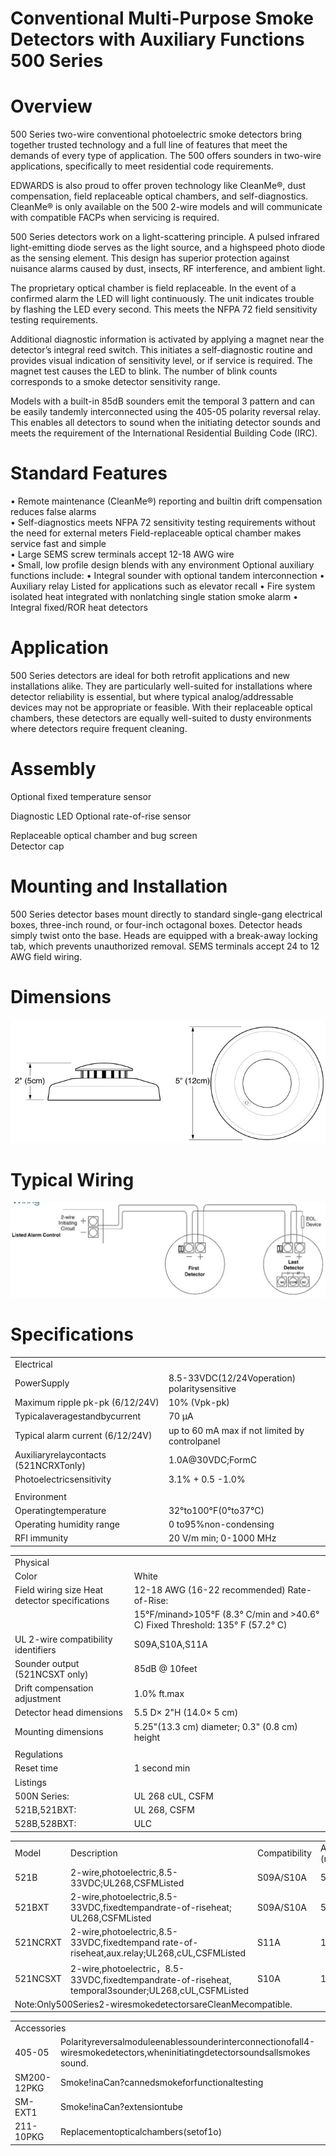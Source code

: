 # Conventional Multi-Purpose Smoke Detectors with Auxiliary Functions 500 Series  

# Overview  

500 Series two-wire conventional photoelectric smoke detectors bring together trusted technology and a full line of features that meet the demands of every type of application. The 500 offers sounders in two-wire applications, specifically to meet residential code requirements.  

EDWARDS is also proud to offer proven technology like CleanMe®, dust compensation, field replaceable optical chambers, and self-diagnostics. CleanMe® is only available on the 500 2-wire models and will communicate with compatible FACPs when servicing is required.  

500 Series detectors work on a light-scattering principle. A pulsed infrared light-emitting diode serves as the light source, and a highspeed photo diode as the sensing element. This design has superior protection against nuisance alarms caused by dust, insects, RF interference, and ambient light.  

The proprietary optical chamber is field replaceable. In the event of a confirmed alarm the LED will light continuously. The unit indicates trouble by flashing the LED every second. This meets the NFPA 72 field sensitivity testing requirements.  

Additional diagnostic information is activated by applying a magnet near the detector’s integral reed switch. This initiates a self-diagnostic routine and provides visual indication of sensitivity level, or if service is required. The magnet test causes the LED to blink. The number of blink counts corresponds to a smoke detector sensitivity range.  

Models with a built-in 85dB sounders emit the temporal 3 pattern and can be easily tandemly interconnected using the 405-05 polarity reversal relay. This enables all detectors to sound when the initiating detector sounds and meets the requirement of the International Residential Building Code (IRC).  

# Standard Features  

•	 Remote maintenance (CleanMe®) reporting and builtin drift compensation reduces false alarms   
•	 Self-diagnostics meets NFPA 72 sensitivity testing requirements without the need for external meters Field-replaceable optical chamber makes service fast and simple   
•	 Large SEMS screw terminals accept 12-18 AWG wire   
•	 Small, low profile design blends with any environment Optional auxiliary functions include: •	 Integral sounder with optional tandem interconnection •	 Auxiliary relay Listed for applications such as elevator recall •	 Fire system isolated heat integrated with nonlatching single station smoke alarm •	 Integral fixed/ROR heat detectors  

# Application  

500 Series detectors are ideal for both retrofit applications and new installations alike. They are particularly well-suited for installations where detector reliability is essential, but where typical analog/addressable devices may not be appropriate or feasible. With their replaceable optical chambers, these detectors are equally well-suited to dusty environments where detectors require frequent cleaning.  

# Assembly  

Optional fixed temperature sensor  

Diagnostic LED Optional rate-of-rise sensor  

Replaceable optical chamber and bug screen   
Detector cap  

# Mounting and Installation  

500 Series detector bases mount directly to standard single-gang electrical boxes, three-inch round, or four-inch octagonal boxes. Detector heads simply twist onto the base. Heads are equipped with a break-away locking tab, which prevents unauthorized removal. SEMS terminals accept 24 to 12 AWG field wiring.  

# Dimensions  

![](images/1a0dc0026b8a594ccc0057dbf48cd897e33f51b8b3586d11605c9e9e490a902b.jpg)  

# Typical Wiring  

![](images/0801e9ae4c3a4294e93a96eff67fd16b6bee889762d2d3837c7dd5163058457e.jpg)  

# Specifications  

<html><body><table><tr><td colspan="2">Electrical</td></tr><tr><td>PowerSupply</td><td>8.5-33VDC(12/24Voperation) polaritysensitive</td></tr><tr><td>Maximum ripple pk-pk (6/12/24V)</td><td>10% (Vpk-pk)</td></tr><tr><td>Typicalaveragestandbycurrent</td><td>70 μA</td></tr><tr><td>Typical alarm current (6/12/24V)</td><td>up to 60 mA max if not limited by controlpanel</td></tr><tr><td>Auxiliaryrelaycontacts (521NCRXTonly)</td><td>1.0A@30VDC;FormC</td></tr><tr><td>Photoelectricsensitivity</td><td>3.1% + 0.5 -1.0%</td></tr><tr><td colspan="2"></td></tr><tr><td colspan="2">Environment</td></tr><tr><td>Operatingtemperature</td><td>32°to100°F(0°to37°C)</td></tr><tr><td>Operating humidity range</td><td>0 to95%non-condensing</td></tr><tr><td>RFI immunity</td><td>20 V/m min; 0-1000 MHz</td></tr></table></body></html>  

<html><body><table><tr><td colspan="2">Physical</td></tr><tr><td>Color</td><td>White</td></tr><tr><td>Field wiring size Heat detector specifications</td><td>12-18 AWG (16-22 recommended) Rate-of-Rise:</td></tr><tr><td></td><td>15°F/minand>105°F (8.3° C/min and >40.6° C) Fixed Threshold: 135° F (57.2° C)</td></tr><tr><td>UL 2-wire compatibility identifiers</td><td>S09A,S10A,S11A</td></tr><tr><td>Sounder output (521NCSXT only)</td><td>85dB @ 10feet</td></tr><tr><td>Drift compensation adjustment</td><td>1.0% ft.max</td></tr><tr><td>Detector head dimensions</td><td>5.5 D× 2"H (14.0× 5 cm)</td></tr><tr><td>Mounting dimensions</td><td>5.25"(13.3 cm) diameter; 0.3" (0.8 cm) height</td></tr><tr><td colspan="2"></td></tr><tr><td colspan="2">Regulations</td></tr><tr><td>Reset time</td><td>1 second min</td></tr><tr><td>Listings</td><td></td></tr><tr><td>500N Series:</td><td>UL 268 cUL, CSFM</td></tr><tr><td>521B,521BXT:</td><td>UL 268, CSFM</td></tr><tr><td>528B,528BXT:</td><td>ULC</td></tr></table></body></html>  

<html><body><table><tr><td>Model</td><td>Description</td><td>Compatibility</td><td>AlarmCurrent (mA)</td><td>Reverse polarity(mA)</td></tr><tr><td>521B</td><td>2-wire,photoelectric,8.5-33VDC;UL268,CSFMListed</td><td>S09A/S10A</td><td>5min.-60max.</td><td></td></tr><tr><td>521BXT</td><td>2-wire,photoelectric,8.5-33VDC,fixedtempandrate-of-riseheat; UL268,CSFMListed</td><td>S09A/S10A</td><td>5min.-60max.</td><td></td></tr><tr><td>521NCRXT</td><td>2-wire,photoelectric,8.5-33VDC,fixedtempand rate-of-riseheat,aux.relay;UL268,cUL,CSFMListed</td><td>S11A</td><td>15min.-60max.</td><td></td></tr><tr><td>521NCSXT</td><td>2-wire,photoelectric，8.5-33VDC,fixedtempandrate-of-riseheat, temporal3sounder;UL268,cUL,CSFMListed</td><td>S10A</td><td>10min.-60max</td><td>10</td></tr><tr><td colspan="5">Note:Only500Series2-wiresmokedetectorsareCleanMecompatible.</td></tr></table></body></html>  

<html><body><table><tr><td colspan="2">Accessories</td></tr><tr><td>405-05</td><td>Polarityreversalmoduleenablessounderinterconnectionofall4-wiresmokedetectors,wheninitiatingdetectorsoundsallsmokes sound.</td></tr><tr><td>SM200-12PKG</td><td>Smoke!inaCan?cannedsmokeforfunctionaltesting</td></tr><tr><td>SM-EXT1</td><td>Smoke!inaCan?extensiontube</td></tr><tr><td>211-10PKG</td><td>Replacementopticalchambers(setof1o)</td></tr></table></body></html>  